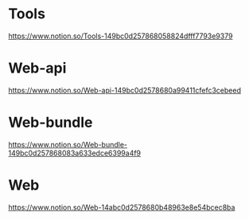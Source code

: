 # Tools
https://www.notion.so/Tools-149bc0d257868058824dfff7793e9379
# Web-api
https://www.notion.so/Web-api-149bc0d2578680a99411cfefc3cebeed
# Web-bundle
https://www.notion.so/Web-bundle-149bc0d257868083a633edce6399a4f9
# Web
https://www.notion.so/Web-14abc0d2578680b48963e8e54bcec8ba

